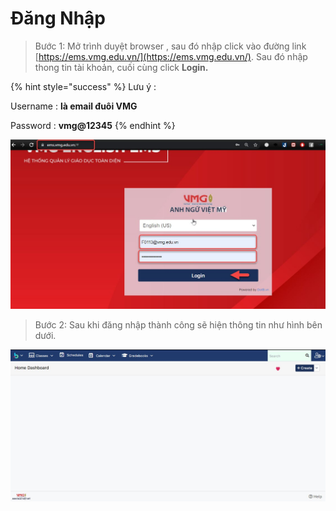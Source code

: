 # Đăng Nhập

> Bước 1:  Mở trình duyệt browser , sau đó nhập click vào đường link [https://ems.vmg.edu.vn/](https://ems.vmg.edu.vn/). Sau đó nhập thong tin tài khoản, cuối cùng click **Login.**

{% hint style="success" %}
Lưu ý :

Username : **là email đuôi VMG**

Password : **vmg@12345**
{% endhint %}

![](../.gitbook/assets/dang-nhap.jpg)

> Bước 2: Sau khi đăng nhập thành công sẽ hiện thông tin như hình bên dưới.

![](../.gitbook/assets/dang-nhap-2.jpg)



